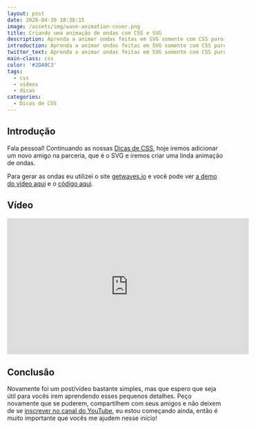 ```yaml
---
layout: post
date: 2020-04-30 18:38:15
image: /assets/img/wave-animation-cover.png
title: Criando uma animação de ondas com CSS e SVG
description: Aprenda a animar ondas feitas em SVG somente com CSS puro e cria um hero muito mais criativo e bonito.
introduction: Aprenda a animar ondas feitas em SVG somente com CSS puro e cria um hero muito mais criativo e bonito.
twitter_text: Aprenda a animar ondas feitas em SVG somente com CSS puro e cria um hero muito mais criativo e bonito.
main-class: css
color: '#2DA0C3'
tags:
  - css
  - videos
  - dicas
categories:
  - Dicas de CSS
---
```


## Introdução

Fala pessoal! Continuando as nossas [Dicas de CSS](https://willianjusten.com.br/series/#dicas-de-css), hoje iremos adicionar um novo amigo na parceria, que é o SVG e iremos criar uma linda animação de ondas.

Para gerar as ondas eu utilizei o site [getwaves.io](https://getwaves.io/) e você pode ver [a demo do vídeo aqui](https://labs.willianjusten.com.br/wave-svg-css-animation/) e o [código aqui](https://github.com/willianjusten/labs/blob/gh-pages/wave-svg-css-animation/index.html).

## Vídeo

<iframe width="560" height="315" src="https://www.youtube.com/embed/Sf2Vs1PK8cA" frameborder="0" allow="accelerometer; autoplay; encrypted-media; gyroscope; picture-in-picture" allowfullscreen></iframe>

## Conclusão

Novamente foi um post/vídeo bastante simples, mas que espero que seja útil para vocês irem aprendendo esses pequenos detalhes. Peço novamente que se puderem, compartilhem com seus amigos e não deixem de se [inscrever no canal do YouTube](https://www.youtube.com/WillianJustenCursos/), eu estou começando ainda, então é muito importante que vocês me ajudem nesse início!

